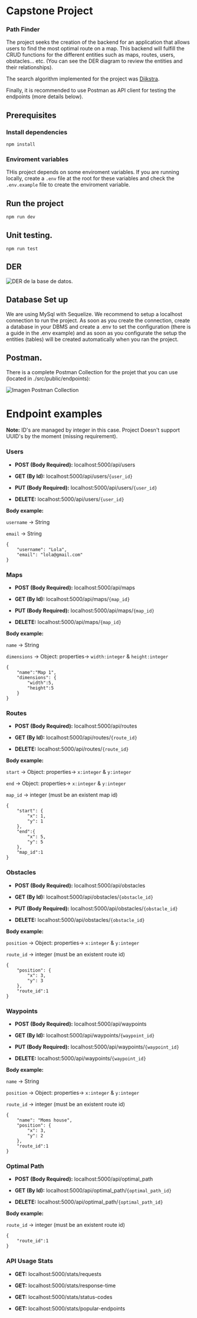 # Capstone Project

### Path Finder
The project seeks the creation of the backend for an application that allows users to find the most optimal route on a map. This backend will fulfill the CRUD functions for the different entities such as maps, routes, users, obstacles... etc. (You can see the DER diagram to review the entities and their relationships). 

The search algorithm implemented for the project was [Dijkstra](https://www.freecodecamp.org/espanol/news/algoritmo-de-la-ruta-mas-corta-de-dijkstra-introduccion-grafica/).

Finally, it is recommended to use Postman as API client for testing the endpoints (more details below). 

## Prerequisites

### Install dependencies
```
npm install
```
### Enviroment variables

THis project depends on some enviroment variables. If you are running locally, create a `.env` file at the root for these variables and check the `.env.example` file to create the enviroment variable. 

## Run the project

```
npm run dev
```
## Unit testing. 
 ```
 npm run test
 ```


## DER 
![DER de la base de datos.](./src/public/img/PathFinderDER.png)

## Database Set up 

We are using MySql with Sequelize. 
We recommend to setup a localhost connection to run the project. 
As soon as you create the connection, create a database in your DBMS and create a .env to set the configuration (there is a guide in the .env example)
and as soon as you configurate the setup the entities (tables) will be created automatically when you ran the project.

## Postman.

There is a complete Postman Collection for the projet that you can use (located in ./src/public/endpoints):

![Imagen Postman Collection](./src/public/img/postman_collection_image.png)

# Endpoint examples

**Note:** ID's are managed by integer in this case. Project Doesn't support UUID's by the moment (missing requirement). 
### **Users**

- **POST (Body Required):** localhost:5000/api/users 

- **GET (By Id):** localhost:5000/api/users/``{user_id}``

- **PUT (Body Required):** localhost:5000/api/users/``{user_id}``

- **DELETE:** localhost:5000/api/users/``{user_id}``

**Body example:**

```username``` -> String

```email``` -> String

```
{
    "username": "Lola", 
    "email": "lola@gmail.com"
}

```

### Maps

- **POST (Body Required):** localhost:5000/api/maps 

- **GET (By Id):** localhost:5000/api/maps/``{map_id}``

- **PUT (Body Required):** localhost:5000/api/maps/``{map_id}``

- **DELETE:** localhost:5000/api/maps/``{map_id}``

**Body example:**

```name``` -> String

```dimensions``` -> Object: properties-> ```width:integer``` &
```height:integer```
```
{
    "name":"Map 1",
    "dimensions": {
        "width":5,
        "height":5
    }
}
```

### Routes

- **POST (Body Required):** localhost:5000/api/routes 

- **GET (By Id):** localhost:5000/api/routes/``{route_id}``

- **DELETE:** localhost:5000/api/routes/``{route_id}``

**Body example:**

```start``` -> Object: properties->
 ```x:integer``` &
```y:integer```

```end``` -> Object: properties->
 ```x:integer``` &
```y:integer```

```map_id``` -> integer (must be an existent map id)

```
{
    "start": {
        "x": 1,
        "y": 1
    },
    "end":{
        "x": 5,
        "y": 5
    },
    "map_id":1
}
```

### Obstacles

- **POST (Body Required):** localhost:5000/api/obstacles 

- **GET (By Id):** localhost:5000/api/obstacles/``{obstacle_id}``

- **PUT (Body Required):** localhost:5000/api/obstacles/``{obstacle_id}``

- **DELETE:** localhost:5000/api/obstacles/``{obstacle_id}``

**Body example:**

```position``` -> Object: properties->
 ```x:integer``` &
```y:integer```


```route_id``` -> integer (must be an existent route id)

```
{
    "position": {
        "x": 3,
        "y": 3
    },
    "route_id":1
}
```

### Waypoints

- **POST (Body Required):** localhost:5000/api/waypoints

- **GET (By Id):** localhost:5000/api/waypoints/``{waypoint_id}``

- **PUT (Body Required):** localhost:5000/api/waypoints/``{waypoint_id}``

- **DELETE:** localhost:5000/api/waypoints/``{waypoint_id}``

**Body example:**


```name``` -> String

```position``` -> Object: properties->
 ```x:integer``` &
```y:integer```


```route_id``` -> integer (must be an existent route id)

```
{
    "name": "Moms house",
    "position": {
        "x": 3,
        "y": 2
    },
    "route_id":1
}
```

### Optimal Path

- **POST (Body Required):** localhost:5000/api/optimal_path 

- **GET (By Id):** localhost:5000/api/optimal_path/``{optimal_path_id}``

- **DELETE:** localhost:5000/api/optimal_path/``{optimal_path_id}``

**Body example:**


```route_id``` -> integer (must be an existent route id)


```
{
    "route_id":1
}
```

### API Usage Stats

- **GET:** localhost:5000/stats/requests

- **GET:** localhost:5000/stats/response-time

- **GET:** localhost:5000/stats/status-codes

- **GET:** localhost:5000/stats/popular-endpoints

